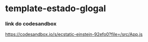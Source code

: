 # template-estado-glogal
### link do codesandbox
https://codesandbox.io/s/ecstatic-einstein-92efo0?file=/src/App.js
